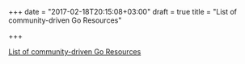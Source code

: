 +++
date = "2017-02-18T20:15:08+03:00"
draft = true
title = "List of community-driven Go Resources"

+++

<p><a href="https://github.com/golang/go/wiki/Learn">List of community-driven Go Resources</a></p>
